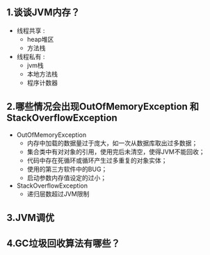 ## 1.谈谈JVM内存？
-   线程共享 : 
    -   heap堆区
    -   方法栈
-   线程私有 :
    -   jvm栈
    -   本地方法栈
    -   程序计数器 

## 2.哪些情况会出现OutOfMemoryException 和 StackOverflowException
-   OutOfMemoryException   
    -   内存中加载的数据量过于庞大，如一次从数据库取出过多数据；
    -   集合类中有对对象的引用，使用完后未清空，使得JVM不能回收；
    -   代码中存在死循环或循环产生过多重复的对象实体；
    -   使用的第三方软件中的BUG；
    -   启动参数内存值设定的过小；
-   StackOverflowException
    -   递归层数超过JVM限制    

## 3.JVM调优

## 4.GC垃圾回收算法有哪些？